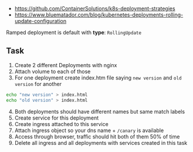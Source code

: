 

- https://github.com/ContainerSolutions/k8s-deployment-strategies
- https://www.bluematador.com/blog/kubernetes-deployments-rolling-update-configuration

Ramped deployment is default with **type**: `RollingUpdate`

## Task

1. Create 2 different Deployments with nginx
2. Attach volume to each of those
3. For one deployment create index.htm file saying `new version` and `old version` for another 
```sh
echo "new version" > index.html
echo "old version" > index.html
```
4. Both deployments should have different names but same match labels
5. Create service for this deployment
6. Create ingress attached to this service
7. Attach ingress object so your dns name + `/canary` is available
8. Access through browser, traffic should hit both of them 50% of time
9. Delete all ingress and all deployments with services created in this task